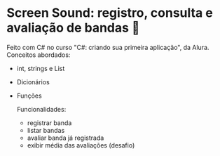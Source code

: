 # Screen Sound: registro, consulta e avaliação de bandas 🥁

Feito com C# no curso "C#: criando sua primeira aplicação", da Alura.
Conceitos abordados:
- int, strings e List
- Dicionários
- Funções

  Funcionalidades:
  - registrar banda
  - listar bandas
  - avaliar banda já registrada
  - exibir média das avaliações (desafio)
